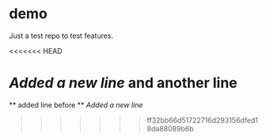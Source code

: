 demo
====

Just a test repo to test features.

<<<<<<< HEAD

*Added a new line*
**and another line**
=======
** added line before **
*Added a new line*
>>>>>>> ff32bb66d51722716d293156dfed18da88089b6b
